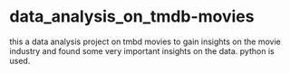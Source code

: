 # data_analysis_on_tmdb-movies
this a data analysis project on tmbd movies to gain insights on the movie industry and found some very important insights on the data. python is used.
